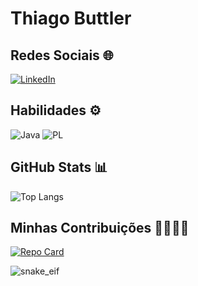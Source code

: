 # Thiago Buttler

## Redes Sociais 🌐
[![LinkedIn](https://img.shields.io/badge/LinkedIn-0077B5?style=for-the-badge&logo=linkedin&logoColor=white)](https://www.linkedin.com/in/thiago-buttler/)

## Habilidades ⚙️
![Java](https://img.shields.io/badge/java-%23ED8B00.svg?style=for-the-badge&logo=openjdk&logoColor=white) 
![PL](https://img.shields.io/badge/PL%2FSQL-FFFFFF?style=for-the-badge&logo=oracle&logoColor=FF0000&labelColor=FFFFFF&color=FF0000)

## GitHub Stats 📊
![Top Langs](https://github-readme-stats-git-masterrstaa-rickstaa.vercel.app/api/top-langs/?username=thiagobuttler&layout=compact&bg_color=000&border_color=00FFFF&title_color=00FFFF&text_color=FFF)

## Minhas Contribuições 🫱🏻‍🫲🏻
[![Repo Card](https://github-readme-stats.vercel.app/api/pin/?username=thiagobuttler&repo=ProjetoA3PrimeiroSemestre&bg_color=000&border_color=00FFFF&show_icons=true&icon_color=30A3DC&title_color=00FFFF&text_color=FFF)](https://github.com/thiagobuttler/ProjetoA3PrimeiroSemestre)

![snake_eif](https://github.com/thiagobuttler/thiagobuttler/blob/output/github-contribution-grid-snake.svg)
